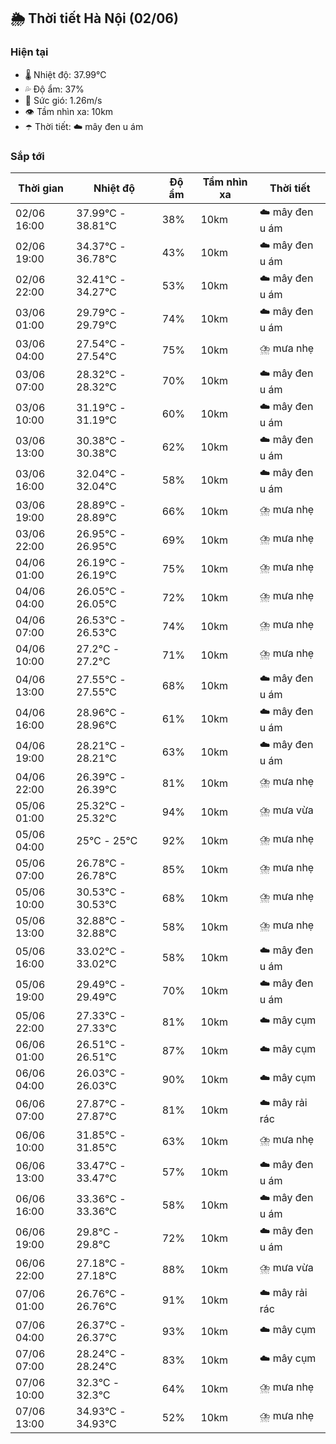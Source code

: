 ## 🌦️ Thời tiết Hà Nội (02/06)

### Hiện tại

- 🌡️ Nhiệt độ: 37.99℃
- 💦 Độ ẩm: 37%
- 💨 Sức gió: 1.26m/s
- 👁️ Tầm nhìn xa: 10km
- ☂️ Thời tiết: ☁️ mây đen u ám

### Sắp tới

| Thời gian | Nhiệt độ | Độ ẩm | Tầm nhìn xa | Thời tiết |
| --- | --- | --- | --- | --- |
| 02/06 16:00 | 37.99℃ - 38.81℃ | 38% | 10km | ☁️ mây đen u ám |
| 02/06 19:00 | 34.37℃ - 36.78℃ | 43% | 10km | ☁️ mây đen u ám |
| 02/06 22:00 | 32.41℃ - 34.27℃ | 53% | 10km | ☁️ mây đen u ám |
| 03/06 01:00 | 29.79℃ - 29.79℃ | 74% | 10km | ☁️ mây đen u ám |
| 03/06 04:00 | 27.54℃ - 27.54℃ | 75% | 10km | ⛈️ mưa nhẹ |
| 03/06 07:00 | 28.32℃ - 28.32℃ | 70% | 10km | ☁️ mây đen u ám |
| 03/06 10:00 | 31.19℃ - 31.19℃ | 60% | 10km | ☁️ mây đen u ám |
| 03/06 13:00 | 30.38℃ - 30.38℃ | 62% | 10km | ☁️ mây đen u ám |
| 03/06 16:00 | 32.04℃ - 32.04℃ | 58% | 10km | ☁️ mây đen u ám |
| 03/06 19:00 | 28.89℃ - 28.89℃ | 66% | 10km | ⛈️ mưa nhẹ |
| 03/06 22:00 | 26.95℃ - 26.95℃ | 69% | 10km | ⛈️ mưa nhẹ |
| 04/06 01:00 | 26.19℃ - 26.19℃ | 75% | 10km | ⛈️ mưa nhẹ |
| 04/06 04:00 | 26.05℃ - 26.05℃ | 72% | 10km | ⛈️ mưa nhẹ |
| 04/06 07:00 | 26.53℃ - 26.53℃ | 74% | 10km | ⛈️ mưa nhẹ |
| 04/06 10:00 | 27.2℃ - 27.2℃ | 71% | 10km | ⛈️ mưa nhẹ |
| 04/06 13:00 | 27.55℃ - 27.55℃ | 68% | 10km | ☁️ mây đen u ám |
| 04/06 16:00 | 28.96℃ - 28.96℃ | 61% | 10km | ☁️ mây đen u ám |
| 04/06 19:00 | 28.21℃ - 28.21℃ | 63% | 10km | ☁️ mây đen u ám |
| 04/06 22:00 | 26.39℃ - 26.39℃ | 81% | 10km | ⛈️ mưa nhẹ |
| 05/06 01:00 | 25.32℃ - 25.32℃ | 94% | 10km | ⛈️ mưa vừa |
| 05/06 04:00 | 25℃ - 25℃ | 92% | 10km | ⛈️ mưa nhẹ |
| 05/06 07:00 | 26.78℃ - 26.78℃ | 85% | 10km | ⛈️ mưa nhẹ |
| 05/06 10:00 | 30.53℃ - 30.53℃ | 68% | 10km | ⛈️ mưa nhẹ |
| 05/06 13:00 | 32.88℃ - 32.88℃ | 58% | 10km | ⛈️ mưa nhẹ |
| 05/06 16:00 | 33.02℃ - 33.02℃ | 58% | 10km | ☁️ mây đen u ám |
| 05/06 19:00 | 29.49℃ - 29.49℃ | 70% | 10km | ☁️ mây đen u ám |
| 05/06 22:00 | 27.33℃ - 27.33℃ | 81% | 10km | ☁️ mây cụm |
| 06/06 01:00 | 26.51℃ - 26.51℃ | 87% | 10km | ☁️ mây cụm |
| 06/06 04:00 | 26.03℃ - 26.03℃ | 90% | 10km | ☁️ mây cụm |
| 06/06 07:00 | 27.87℃ - 27.87℃ | 81% | 10km | ☁️ mây rải rác |
| 06/06 10:00 | 31.85℃ - 31.85℃ | 63% | 10km | ⛈️ mưa nhẹ |
| 06/06 13:00 | 33.47℃ - 33.47℃ | 57% | 10km | ☁️ mây đen u ám |
| 06/06 16:00 | 33.36℃ - 33.36℃ | 58% | 10km | ☁️ mây đen u ám |
| 06/06 19:00 | 29.8℃ - 29.8℃ | 72% | 10km | ☁️ mây đen u ám |
| 06/06 22:00 | 27.18℃ - 27.18℃ | 88% | 10km | ⛈️ mưa vừa |
| 07/06 01:00 | 26.76℃ - 26.76℃ | 91% | 10km | ☁️ mây rải rác |
| 07/06 04:00 | 26.37℃ - 26.37℃ | 93% | 10km | ☁️ mây cụm |
| 07/06 07:00 | 28.24℃ - 28.24℃ | 83% | 10km | ☁️ mây cụm |
| 07/06 10:00 | 32.3℃ - 32.3℃ | 64% | 10km | ⛈️ mưa nhẹ |
| 07/06 13:00 | 34.93℃ - 34.93℃ | 52% | 10km | ⛈️ mưa nhẹ |
